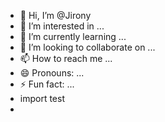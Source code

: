 - 👋 Hi, I’m @Jirony
- 👀 I’m interested in ...
- 🌱 I’m currently learning ...
- 💞️ I’m looking to collaborate on ...
- 📫 How to reach me ...
- 😄 Pronouns: ...
- ⚡ Fun fact: ...
- import test
- 

<!---
Jirony/Jirony is a ✨ special ✨ repository because its `README.md` (this file) appears on your GitHub profile.
You can click the Preview link to take a look at your changes.
--->
